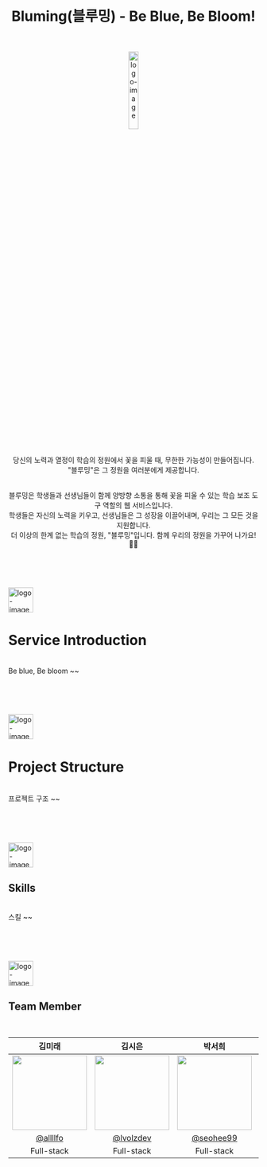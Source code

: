 
<div align="center">
<h1>Bluming(블루밍) - Be Blue, Be Bloom!</h1>
<br /><br />
<img src="https://github.com/Blueming-PDA/Blueming/assets/63188042/0b09c233-4704-4b7f-88a1-765b38f18bb7" alt="logo-image" width="20%"><br /><br />

당신의 노력과 열정이 학습의 정원에서 꽃을 피울 때, 무한한 가능성이 만들어집니다. <br />
"블루밍"은 그 정원을 여러분에게 제공합니다. <br /><br />

블루밍은 학생들과 선생님들이 함께 양방향 소통을 통해 꽃을 피울 수 있는 학습 보조 도구 역할의 웹 서비스입니다. <br />
학생들은 자신의 노력을 키우고, 선생님들은 그 성장을 이끌어내며, 우리는 그 모든 것을 지원합니다. <br />
더 이상의 한계 없는 학습의 정원, "블루밍"입니다. 함께 우리의 정원을 가꾸어 나가요! 🌱🌼


</div>
<br /><br /><br />


<img src="https://github.com/Blueming-PDA/Blueming/assets/63188042/c3222ee0-401a-4bc5-8845-e0d9c7c4c82f" alt="logo-image" width=50><br />
# Service Introduction
<br />
Be blue, Be bloom ~~

<br /><br /><br />


<img src="https://github.com/Blueming-PDA/Blueming/assets/63188042/c3222ee0-401a-4bc5-8845-e0d9c7c4c82f" alt="logo-image" width=50><br />
# Project Structure 
<br />
프로젝트 구조 ~~

<br /><br /><br />


<img src="https://github.com/Blueming-PDA/Blueming/assets/63188042/c3222ee0-401a-4bc5-8845-e0d9c7c4c82f" alt="logo-image" width=50><br />
## Skills
<br />
스킬 ~~

<br /><br /><br />


<img src="https://github.com/Blueming-PDA/Blueming/assets/63188042/c3222ee0-401a-4bc5-8845-e0d9c7c4c82f" alt="logo-image" width=50><br />
## Team Member
<br />

|김미래|김시은|박서희|한다희|
|:----:|:----:|:-----:|:----:|
|<img src = "https://avatars.githubusercontent.com/u/114224237?s=120&v=4" width=150>|<img src = "https://avatars.githubusercontent.com/u/114224237?s=120&v=4" width=150>|<img src = "https://avatars.githubusercontent.com/u/114224237?s=120&v=4" width=150>|<img src = "https://avatars.githubusercontent.com/u/114224237?s=120&v=4" width=150>|
|[@allllfo](https://github.com/allllfo)|[@lvolzdev](https://github.com/lvolzdev)|[@seohee99](https://github.com/seohee99)|[@ekgus9701](https://github.com/ekgus9701)|
|Full-stack|Full-stack|Full-stack|Full-stack|
